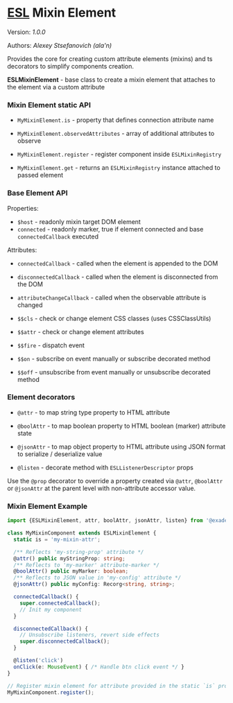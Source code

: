 # [ESL](../../../) Mixin Element

Version: *1.0.0*

Authors: *Alexey Stsefanovich (ala'n)*

<a name="intro"></a>

Provides the core for creating custom attribute elements (mixins) and ts decorators to simplify components creation.

**ESLMixinElement** - base class to create a mixin element that attaches to the element via a custom attribute

### Mixin Element static API
- `MyMixinElement.is` - property that defines connection attribute name
- `MyMixinElement.observedAttributes` - array of additional attributes to observe

- `MyMixinElement.register` - register component inside `ESLMixinRegistry`
- `MyMixinElement.get` - returns an `ESLMixinRegistry` instance attached to passed element

### Base Element API
Properties:
- `$host` - readonly mixin target DOM element
- `connected` - readonly marker, true if element connected and base `connectedCallback` executed

Attributes:
- `connectedCallback` - called when the element is appended to the DOM
- `disconnectedCallback` - called when the element is disconnected from the DOM
- `attributeChangeCallback` - called when the observable attribute is changed

- `$$cls` - check or change element CSS classes (uses CSSClassUtils)
- `$$attr` - check or change element attributes
- `$$fire` - dispatch event

- `$$on` - subscribe on event manually or subscribe decorated method
- `$$off` - unsubscribe from event manually or unsubscribe decorated method

### Element decorators

- `@attr` - to map string type property to HTML attribute
- `@boolAttr` - to map boolean property to HTML boolean (marker) attribute state
- `@jsonAttr` - to map object property to HTML attribute using JSON format to serialize / deserialize value

- `@listen` - decorate method with `ESLListenerDescriptor` props

Use the `@prop` decorator to override a property
created via `@attr`, `@boolAttr` or `@jsonAttr` at the parent level
with non-attribute accessor value.

### Mixin Element Example

```ts
import {ESLMixinElement, attr, boolAttr, jsonAttr, listen} from '@exadel/esl';

class MyMixinComponent extends ESLMixinElement {
  static is = 'my-mixin-attr';

  /** Reflects 'my-string-prop' attribute */
  @attr() public myStringProp: string;
  /** Reflects to 'my-marker' attribute-marker */
  @boolAttr() public myMarker: boolean;
  /** Reflects to JSON value in 'my-config' attribute */
  @jsonAttr() public myConfig: Recorg<string, string>;

  connectedCallback() {
    super.connectedCallback();
    // Init my component
  }

  disconnectedCallback() {
    // Unsubscribe listeners, revert side effects
    super.disconnectedCallback();
  }

  @listen('click')
  onClick(e: MouseEvent) { /* Handle btn click event */ }
}

// Register mixin element for attribute provided in the static `is` property
MyMixinComponent.register();
```
